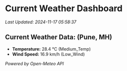 
# Current Weather Dashboard

_Last Updated: 2024-11-17 05:58:37_

## Current Weather Data: (Pune, MH)
- **Temperature:** 28.4 °C (Medium_Temp)
- **Wind Speed:** 16.9 km/h (Low_Wind)

*Powered by Open-Meteo API*
